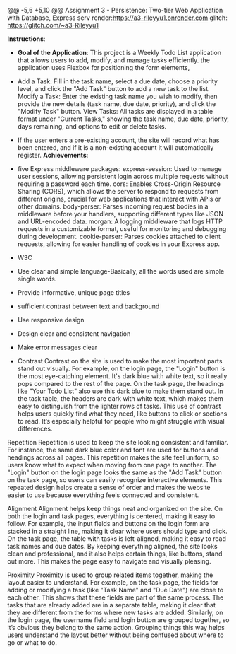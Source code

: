 @@ -5,6 +5,10 @@ Assignment 3 - Persistence: Two-tier Web Application with Database, Express serv
render:https://a3-rileyyu1.onrender.com
glitch: https://glitch.com/~a3-Rileyyu1

**Instructions**:
- **Goal of the Application**: This project is a Weekly Todo List application that allows users to add, modify, and manage tasks efficiently. the application uses Flexbox for positioning the form elements,

- Add a Task: Fill in the task name, select a due date, choose a priority level, and click the "Add Task" button to add a new task to the list. Modify a Task: Enter the existing task name you wish to modify, then provide the new details (task name, due date, priority), and click the "Modify Task" button. View Tasks: All tasks are displayed in a table format under "Current Tasks," showing the task name, due date, priority, days remaining, and options to edit or delete tasks.
- If the user enters a pre-existing account, the site will record what has been entered, and if it is a non-existing account it will automatically register.
**Achievements**:
- five Express middleware packages:
express-session: Used to manage user sessions, allowing persistent login across multiple requests without requiring a password each time.
cors: Enables Cross-Origin Resource Sharing (CORS), which allows the server to respond to requests from different origins, crucial for web applications that interact with APIs or other domains.
body-parser: Parses incoming request bodies in a middleware before your handlers, supporting different types like JSON and URL-encoded data.
morgan: A logging middleware that logs HTTP requests in a customizable format, useful for monitoring and debugging during development.
cookie-parser: Parses cookies attached to client requests, allowing for easier handling of cookies in your Express app.

- W3C
- Use clear and simple language-Basically, all the words used are simple single words.
- Provide informative, unique page titles
- sufficient contrast between text and background
- Use responsive design
- Design clear and consistent navigation
- Make error messages clear



- Contrast
  Contrast on the site is used to make the most important parts stand out visually. For example, on the login page, the "Login" button is the most eye-catching element. It's dark blue with white text, so it really pops compared to the rest of the page. On the task page, the headings like "Your Todo List" also use this dark blue to make them stand out. In the task table, the headers are dark with white text, which makes them easy to distinguish from the lighter rows of tasks. This use of contrast helps users quickly find what they need, like buttons to click or sections to read. It’s especially helpful for people who might struggle with visual differences.

Repetition
Repetition is used to keep the site looking consistent and familiar. For instance, the same dark blue color and font are used for buttons and headings across all pages. This repetition makes the site feel uniform, so users know what to expect when moving from one page to another. The "Login" button on the login page looks the same as the "Add Task" button on the task page, so users can easily recognize interactive elements. This repeated design helps create a sense of order and makes the website easier to use because everything feels connected and consistent.

Alignment
Alignment helps keep things neat and organized on the site. On both the login and task pages, everything is centered, making it easy to follow. For example, the input fields and buttons on the login form are stacked in a straight line, making it clear where users should type and click. On the task page, the table with tasks is left-aligned, making it easy to read task names and due dates. By keeping everything aligned, the site looks clean and professional, and it also helps certain things, like buttons, stand out more. This makes the page easy to navigate and visually pleasing.

Proximity
Proximity is used to group related items together, making the layout easier to understand. For example, on the task page, the fields for adding or modifying a task (like "Task Name" and "Due Date") are close to each other. This shows that these fields are part of the same process. The tasks that are already added are in a separate table, making it clear that they are different from the forms where new tasks are added. Similarly, on the login page, the username field and login button are grouped together, so it’s obvious they belong to the same action. Grouping things this way helps users understand the layout better without being confused about where to go or what to do.





